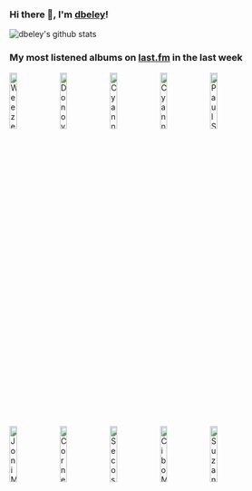 ### Hi there 👋, I'm [dbeley](https://dbeley.ovh/en)!

![dbeley's github stats](https://github-readme-stats.vercel.app/api?username=dbeley)

### My most listened albums on [last.fm](https://www.last.fm/user/d_beley) in the last week

[<img src='https://lastfm.freetls.fastly.net/i/u/300x300/61bdf09d6793bc0b8c81a072e112e7b7.jpg' width='16%' height='16%' alt='Weezer - OK Human'>](https://www.last.fm/music/weezer/ok%2bhuman)&nbsp;
[<img src='https://lastfm.freetls.fastly.net/i/u/300x300/2b0558b7a1a84208ae54e1f9cc79093d.png' width='16%' height='16%' alt='Donovan - A Gift From A Flower To A Garden'>](https://www.last.fm/music/donovan/a%2bgift%2bfrom%2ba%2bflower%2bto%2ba%2bgarden)&nbsp;
[<img src='https://lastfm.freetls.fastly.net/i/u/300x300/15418750e270b82608cee11ea2fba6ad.jpg' width='16%' height='16%' alt='Cyann & Ben - Happy like an Autumn Tree'>](https://www.last.fm/music/cyann%2b%2526%2bben/happy%2blike%2ban%2bautumn%2btree)&nbsp;
[<img src='https://lastfm.freetls.fastly.net/i/u/300x300/a42dc4f2e6601e559b407c2c656569d7.jpg' width='16%' height='16%' alt='Cyann & Ben - Spring'>](https://www.last.fm/music/cyann%2b%2526%2bben/spring)&nbsp;
[<img src='https://lastfm.freetls.fastly.net/i/u/300x300/a00380bd126229a794ba5737224c9eea.jpg' width='16%' height='16%' alt='Paul Simon - Paul Simon'>](https://www.last.fm/music/paul%2bsimon/paul%2bsimon)&nbsp;
<br>
[<img src='https://lastfm.freetls.fastly.net/i/u/300x300/0ccdb71f271246a9b9b61dfc3dfb1a52.jpg' width='16%' height='16%' alt='Joni Mitchell - Hejira'>](https://www.last.fm/music/joni%2bmitchell/hejira)&nbsp;
[<img src='https://lastfm.freetls.fastly.net/i/u/300x300/94fcc3767f9ff09648c1cf0e3f464800.png' width='16%' height='16%' alt='Cornelius - Fantasma'>](https://www.last.fm/music/cornelius/fantasma)&nbsp;
[<img src='https://lastfm.freetls.fastly.net/i/u/300x300/4025b729b1474932c983739ba8615b11.png' width='16%' height='16%' alt='Secos & Molhados - Secos & Molhados'>](https://www.last.fm/music/secos%2b%2526%2bmolhados/secos%2b%2526%2bmolhados)&nbsp;
[<img src='https://lastfm.freetls.fastly.net/i/u/300x300/7292770d5fe845c4c59f2a49e712ff65.png' width='16%' height='16%' alt='Cibo Matto - Viva! La Woman'>](https://www.last.fm/music/cibo%2bmatto/viva%2521%2bla%2bwoman)&nbsp;
[<img src='https://lastfm.freetls.fastly.net/i/u/300x300/4e358cd24a089f628f70f099d3a8ad74.jpg' width='16%' height='16%' alt='Suzanne Vega - 99.9 F°'>](https://www.last.fm/music/suzanne%2bvega/99.9%2bf%25c2%25b0)&nbsp;
<br>

